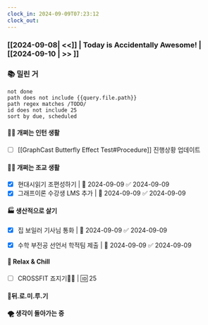 ```yaml
---
clock_in: 2024-09-09T07:23:12
clock_out:
---
```

### [[2024-09-08| <<]] | **Today is Accidentally Awesome!** | [[2024-09-10 | >> ]]

### 📚 밀린 거
```tasks
not done 
path does not include {{query.file.path}}
path regex matches /TODO/
id does not include 25
sort by due, scheduled
```

#### 🤦‍♂️ 개쩌는 인턴 생활
- [ ] [[GraphCast Butterfly Effect Test#Procedure]] 진행상황 업데이트

#### 👨‍🏫 개쩌는 조교 생활
- [x] 현대시읽기 조편성하기 | 📅 2024-09-09 ✅ 2024-09-09
- [x] 그래프이론 수강생 LMS 추가 | 📅 2024-09-09 ✅ 2024-09-09

#### 🏭 생산적으로 살기
- [x] 집 보일러 기사님 통화 | 📅 2024-09-09 ✅ 2024-09-09
- [x] 수학 부전공 선언서 학적팀 제출 | 📅 2024-09-09 ✅ 2024-09-09


#### 🍻 Relax & Chill 
- [ ] CROSSFIT 죠지기🏋️‍♀️ | 🆔 25

#### 💨뒤.로.미.루.기

#### 🌪 생각이 돌아가는 중